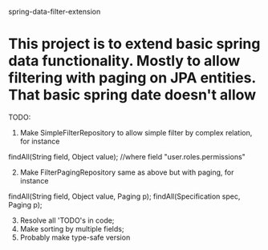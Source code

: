 spring-data-filter-extension

This project is to extend basic spring data functionality.
Mostly to allow filtering with paging on JPA entities. That basic spring date doesn't allow
============================

TODO:

1. Make SimpleFilterRepository to allow simple filter by complex relation, for instance

findAll(String field, Object value); //where field "user.roles.permissions"

2. Make FilterPagingRepository same as above but with paging, for instance

findAll(String field, Object value, Paging p);
findAll(Specification spec, Paging p);

3. Resolve all 'TODO's in code;
4. Make sorting by multiple fields;
5. Probably make type-safe version
